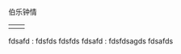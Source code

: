 <!-- lbole.github.io-->
伯乐钟情

|   |   |
|---|---|
|   |   |
fdsafd
: fdsfds
fdsfds
fdsafd
: fdsfdsagds
fdsafds
